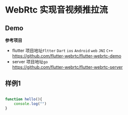 # WebRtc 实现音视频推拉流

## Demo

**参考项目**

- flutter 项目地址``Fltter`` ``Dart`` ``ios`` ``Android`` ``web`` ``JNI`` ``C++``<br>
  https://github.com/flutter-webrtc/flutter-webrtc-demo
- server 项目地址``go`` <br>
  https://github.com/flutter-webrtc/flutter-webrtc-server

## 样例1
```javascript

function hello(){
    console.log("")
}

```

